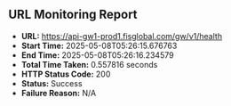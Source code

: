 ## URL Monitoring Report

- **URL:** https://api-gw1-prod1.fisglobal.com/gw/v1/health
- **Start Time:** 2025-05-08T05:26:15.676763
- **End Time:** 2025-05-08T05:26:16.234579
- **Total Time Taken:** 0.557816 seconds
- **HTTP Status Code:** 200
- **Status:** Success
- **Failure Reason:** N/A
